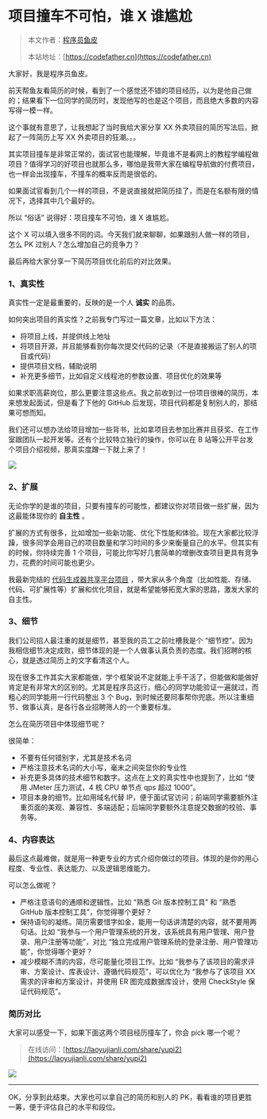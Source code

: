 # 项目撞车不可怕，谁 X 谁尴尬

> 本文作者：[程序员鱼皮](https://yuyuanweb.feishu.cn/wiki/Abldw5WkjidySxkKxU2cQdAtnah)
>
> 本站地址：[https://codefather.cn](https://codefather.cn)

大家好，我是程序员鱼皮。

前天帮鱼友看简历的时候，看到了一个感觉还不错的项目经历，以为是他自己做的；结果看下一位同学的简历时，发现他写的也是这个项目，而且绝大多数的内容写得一模一样。

这个事就有意思了，让我想起了当时我给大家分享 XX 外卖项目的简历写法后，掀起了一阵简历上写 XX 外卖项目的狂潮。。。

其实项目撞车是非常正常的，面试官也能理解，毕竟谁不是看网上的教程学编程做项目？值得学习的好项目也就那么多，哪怕是我带大家在编程导航做的付费项目，也一样会出现撞车，不撞车的概率反而是很低的。

如果面试官看到几个一样的项目，不是说直接就把简历挂了，而是在名额有限的情况下，选择其中几个最好的。

所以 “俗话” 说得好：项目撞车不可怕，谁 X 谁尴尬。

这个 X 可以填入很多不同的词。今天我们就来聊聊，如果跟别人做一样的项目，怎么 PK 过别人？怎么增加自己的竞争力？

最后再给大家分享一下简历项目优化前后的对比效果。



### 1、真实性

真实性一定是最重要的，反映的是一个人 **诚实** 的品质。

如何突出项目的真实性？之前我专门写过一篇文章，比如以下方法：

- 将项目上线，并提供线上地址
- 将项目开源，并且能够看到你每次提交代码的记录（不是直接搬运了别人的项目或代码）
- 提供项目文档，辅助说明
- 补充更多细节，比如自定义线程池的参数设置、项目优化的效果等



如果求职高薪岗位，那么更要注意这些点。我之前收到过一份项目很棒的简历，本来想发起面试，但是看了下他的 GitHub 后发现，项目代码都是复制别人的，那结果可想而知。

我们还可以想办法给项目增加一些背书，比如拿项目去参加比赛并且获奖、在工作室跟团队一起开发等。还有个比较特立独行的操作，你可以在 B 站等公开平台发个项目介绍视频，那真实度蹭一下就上来了！

![](https://pic.yupi.icu/1/image-20240228165553120.png)



### 2、扩展

无论你学的是谁的项目，只要有撞车的可能性，都建议你对项目做一些扩展，因为这最能体现你的 **自主性** 。

扩展的方式有很多，比如增加一些新功能、优化下性能和体验。现在大家都比较浮躁，很多同学会用自己的项目数量和学习时间的多少来衡量自己的水平。但其实有的时候，你持续完善 1 个项目，可能比你写好几套简单的增删改查项目更具有竞争力，花费的时间可能也更少。

我最新完结的 [代码生成器共享平台项目](https://yuyuanweb.feishu.cn/wiki/JKRZwxx1AixaPnkzSypcLcqOnic) ，带大家从多个角度（比如性能、存储、代码、可扩展性等）扩展和优化项目，就是希望能够拓宽大家的思路，激发大家的自主性。



### 3、细节

我们公司招人最注重的就是细节，甚至我的员工之前吐槽我是个 “细节控”。因为我相信细节决定成败，细节体现的是一个人做事认真负责的态度。我们招聘的核心，就是透过简历上的文字看清这个人。

现在很多工作其实大家都能做，学个框架说不定就能上手干活了，但能做和能做好肯定是有非常大的区别的。尤其是程序员这行，细心的同学功能验证一遍就过，而粗心的同学能用一行代码整出 3 个 Bug，到时候还要同事帮你兜底。所以注重细节、做事认真，是各行各业招聘筛人的一个重要标准。

怎么在简历项目中体现细节呢？

很简单：

- 不要有任何错别字，尤其是技术名词
- 严格注意技术名词的大小写，毫末之间突显你的专业性
- 补充更多具体的技术细节和数字。这点在上文的真实性中也提到了，比如 “使用 JMeter 压力测试，4 核 CPU 单节点 qps 超过 1000”。
- 项目本身的细节。比如用域名代替 IP，便于面试官访问；前端同学需要额外注重页面的美观、兼容性、多端适配；后端同学要额外注意提交数据的校验、事务等。



### 4、内容表达

最后这点最难做，就是用一种更专业的方式介绍你做过的项目。体现的是你的用心程度、专业性、表达能力、以及逻辑思维能力。

可以怎么做呢？

- 严格注意语句的通顺和逻辑性。比如 “熟悉 Git 版本控制工具” 和 “熟悉 GitHub 版本控制工具”，你觉得哪个更好？
- 保持语句的凝练。简历需要惜字如金，能用一句话讲清楚的内容，就不要用两句话。比如 “我参与一个用户管理系统的开发，该系统具有用户管理、用户登录、用户注册等功能”，对比 “独立完成用户管理系统的登录注册、用户管理功能”，你觉得哪个更好？
- 减少模糊不清的内容，尽可能量化项目工作。比如 “我参与了该项目的需求评审、方案设计、库表设计、遵循代码规范”，可以优化为 “我参与了该项目 XX 需求的评审和方案设计，并使用 ER 图完成数据库设计，使用 CheckStyle 保证代码规范”。



### 简历对比

大家可以感受一下，如果下面这两个项目经历撞车了，你会 pick 哪一个呢？

> 在线访问：[https://laoyujianli.com/share/yupi2](https://laoyujianli.com/share/yupi2)

![](https://pic.yupi.icu/1/image-20240228175605766.png)



---



OK，分享到此结束。大家也可以拿自己的简历和别人的 PK，看看谁的项目更胜一筹，便于评估自己的水平和段位。